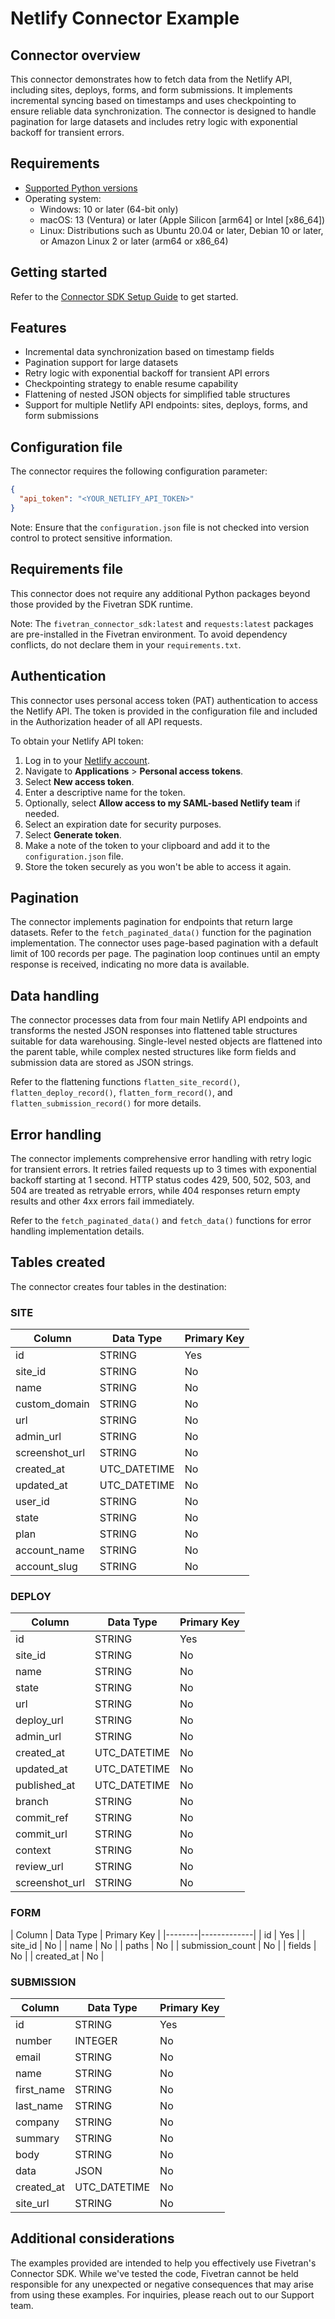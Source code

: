 # Netlify Connector Example

## Connector overview

This connector demonstrates how to fetch data from the Netlify API, including sites, deploys, forms, and form submissions. It implements incremental syncing based on timestamps and uses checkpointing to ensure reliable data synchronization. The connector is designed to handle pagination for large datasets and includes retry logic with exponential backoff for transient errors.

## Requirements

- [Supported Python versions](https://github.com/fivetran/fivetran_connector_sdk/blob/main/README.md#requirements)
- Operating system:
  - Windows: 10 or later (64-bit only)
  - macOS: 13 (Ventura) or later (Apple Silicon [arm64] or Intel [x86_64])
  - Linux: Distributions such as Ubuntu 20.04 or later, Debian 10 or later, or Amazon Linux 2 or later (arm64 or x86_64)

## Getting started

Refer to the [Connector SDK Setup Guide](https://fivetran.com/docs/connectors/connector-sdk/setup-guide) to get started.

## Features

- Incremental data synchronization based on timestamp fields
- Pagination support for large datasets
- Retry logic with exponential backoff for transient API errors
- Checkpointing strategy to enable resume capability
- Flattening of nested JSON objects for simplified table structures
- Support for multiple Netlify API endpoints: sites, deploys, forms, and form submissions

## Configuration file

The connector requires the following configuration parameter:

```json
{
  "api_token": "<YOUR_NETLIFY_API_TOKEN>"
}
```

Note: Ensure that the `configuration.json` file is not checked into version control to protect sensitive information.

## Requirements file

This connector does not require any additional Python packages beyond those provided by the Fivetran SDK runtime.

Note: The `fivetran_connector_sdk:latest` and `requests:latest` packages are pre-installed in the Fivetran environment. To avoid dependency conflicts, do not declare them in your `requirements.txt`.

## Authentication

This connector uses personal access token (PAT) authentication to access the Netlify API. The token is provided in the configuration file and included in the Authorization header of all API requests.

To obtain your Netlify API token:

1. Log in to your [Netlify account](https://app.netlify.com).
2. Navigate to **Applications** > **Personal access tokens**.
3. Select **New access token**.
4. Enter a descriptive name for the token.
5. Optionally, select **Allow access to my SAML-based Netlify team** if needed.
6. Select an expiration date for security purposes.
7. Select **Generate token**.
8. Make a note of the token to your clipboard and add it to the `configuration.json` file.
9. Store the token securely as you won't be able to access it again.

## Pagination

The connector implements pagination for endpoints that return large datasets. Refer to the `fetch_paginated_data()` function for the pagination implementation. The connector uses page-based pagination with a default limit of 100 records per page. The pagination loop continues until an empty response is received, indicating no more data is available.

## Data handling

The connector processes data from four main Netlify API endpoints and transforms the nested JSON responses into flattened table structures suitable for data warehousing. Single-level nested objects are flattened into the parent table, while complex nested structures like form fields and submission data are stored as JSON strings. 

Refer to the flattening functions `flatten_site_record()`, `flatten_deploy_record()`, `flatten_form_record()`, and `flatten_submission_record()` for more details.

## Error handling

The connector implements comprehensive error handling with retry logic for transient errors. It retries failed requests up to 3 times with exponential backoff starting at 1 second. HTTP status codes 429, 500, 502, 503, and 504 are treated as retryable errors, while 404 responses return empty results and other 4xx errors fail immediately.

Refer to the `fetch_paginated_data()` and `fetch_data()` functions for error handling implementation details. 

## Tables created

The connector creates four tables in the destination:

### SITE

| Column | Data Type | Primary Key |
|--------|-----------|-------------|
| id | STRING | Yes |
| site_id | STRING | No |
| name | STRING | No |
| custom_domain | STRING | No |
| url | STRING | No |
| admin_url | STRING | No |
| screenshot_url | STRING | No |
| created_at | UTC_DATETIME | No |
| updated_at | UTC_DATETIME | No |
| user_id | STRING | No |
| state | STRING | No |
| plan | STRING | No |
| account_name | STRING | No |
| account_slug | STRING | No |

### DEPLOY

| Column | Data Type | Primary Key |
|--------|-----------|-------------|
| id | STRING | Yes |
| site_id | STRING | No |
| name | STRING | No |
| state | STRING | No |
| url | STRING | No |
| deploy_url | STRING | No |
| admin_url | STRING | No |
| created_at | UTC_DATETIME | No |
| updated_at | UTC_DATETIME | No |
| published_at | UTC_DATETIME | No |
| branch | STRING | No |
| commit_ref | STRING | No |
| commit_url | STRING | No |
| context | STRING | No |
| review_url | STRING | No |
| screenshot_url | STRING | No |

### FORM

| Column | Data Type | Primary Key |
|--------|-------------|
| id | Yes |
| site_id | No |
| name | No |
| paths | No |
| submission_count | No |
| fields | No |
| created_at | No |

### SUBMISSION

| Column      | Data Type     | Primary Key |
|-------------|--------------|-------------|
| id          | STRING       | Yes         |
| number      | INTEGER      | No          |
| email       | STRING       | No          |
| name        | STRING       | No          |
| first_name  | STRING       | No          |
| last_name   | STRING       | No          |
| company     | STRING       | No          |
| summary     | STRING       | No          |
| body        | STRING       | No          |
| data        | JSON         | No          |
| created_at  | UTC_DATETIME | No          |
| site_url    | STRING       | No          |

## Additional considerations

The examples provided are intended to help you effectively use Fivetran's Connector SDK. While we've tested the code, Fivetran cannot be held responsible for any unexpected or negative consequences that may arise from using these examples. For inquiries, please reach out to our Support team.
